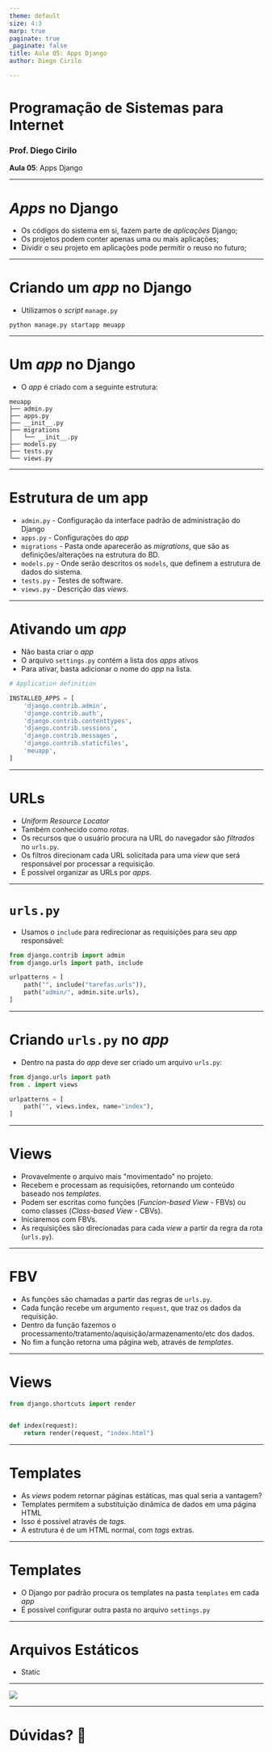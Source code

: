```yaml
---
theme: default
size: 4:3
marp: true
paginate: true
_paginate: false
title: Aula 05: Apps Django
author: Diego Cirilo

---
```

<style>
img {
  display: block;
  margin: 0 auto;
}
</style>

# <!-- fit --> Programação de Sistemas para Internet

### Prof. Diego Cirilo

**Aula 05**: Apps Django

---
# *Apps* no Django
- Os códigos do sistema em si, fazem parte de *aplicações* Django;
- Os projetos podem conter apenas uma ou mais aplicações;
- Dividir o seu projeto em aplicações pode permitir o reuso no futuro;

---
# Criando um *app* no Django
- Utilizamos o *script* `manage.py`
```
python manage.py startapp meuapp
```

---
# Um *app* no Django
- O *app* é criado com a seguinte estrutura:
```
meuapp
├── admin.py
├── apps.py
├── __init__.py
├── migrations
│   └── __init__.py
├── models.py
├── tests.py
└── views.py
```

---
# Estrutura de um app
- `admin.py` - Configuração da interface padrão de administração do Django
- `apps.py` - Configurações do *app*
- `migrations` - Pasta onde aparecerão as *migrations*, que são as definições/alterações na estrutura do BD.
- `models.py` - Onde serão descritos os `models`, que definem a estrutura de dados do sistema.
- `tests.py` - Testes de software.
- `views.py` - Descrição das *views*.

---
# Ativando um *app*
- Não basta criar o *app*
- O arquivo `settings.py` contém a lista dos *apps* ativos
- Para ativar, basta adicionar o nome do *app* na lista.

```py
# Application definition

INSTALLED_APPS = [
    'django.contrib.admin',
    'django.contrib.auth',
    'django.contrib.contenttypes',
    'django.contrib.sessions',
    'django.contrib.messages',
    'django.contrib.staticfiles',
    'meuapp',
]
```

---
# URLs
- *Uniform Resource Locator*
- Também conhecido como *rotas*.
- Os recursos que o usuário procura na URL do navegador são *filtrados* no `urls.py`.
- Os filtros direcionam cada URL solicitada para uma *view* que será responsável por processar a requisição.
- É possível organizar as URLs por *apps*.

---
# `urls.py`
- Usamos o `include` para redirecionar as requisições para seu *app* responsável:
```py
from django.contrib import admin
from django.urls import path, include

urlpatterns = [
    path("", include("tarefas.urls")),
    path("admin/", admin.site.urls),
]
```

---
# Criando `urls.py` no *app*
- Dentro na pasta do *app* deve ser criado um arquivo `urls.py`:
```py
from django.urls import path
from . import views

urlpatterns = [
    path("", views.index, name="index"),
]
```

---
# Views
- Provavelmente o arquivo mais "movimentado" no projeto.
- Recebem e processam as requisições, retornando um conteúdo baseado nos *templates*.
- Podem ser escritas como funções (*Funcion-based View* - FBVs) ou como classes (*Class-based View* - CBVs).
- Iniciaremos com FBVs.
- As requisições são direcionadas para cada *view* a partir da regra da rota (`urls.py`).

---
# FBV
- As funções são chamadas a partir das regras de `urls.py`.
- Cada função recebe um argumento `request`, que traz os dados da requisição.
- Dentro da função fazemos o processamento/tratamento/aquisição/armazenamento/etc dos dados.
- No fim a função retorna uma página web, através de *templates*.

---
# Views
```python
from django.shortcuts import render


def index(request):
    return render(request, "index.html")

```

---
# Templates
- As *views* podem retornar páginas estáticas, mas qual seria a vantagem?
- Templates permitem a substituição dinâmica de dados em uma página HTML
- Isso é possível através de *tags*.
- A estrutura é de um HTML normal, com *tags* extras.

---
# Templates
- O Django por padrão procura os templates na pasta `templates` em cada *app*
- É possível configurar outra pasta no arquivo `settings.py`

---
# Arquivos Estáticos
- Static
---

![](../img/css.gif)

---

# <!--fit--> Dúvidas? 🤔
